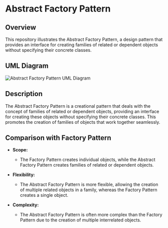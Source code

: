 # Abstract Factory Pattern

## Overview

This repository illustrates the Abstract Factory Pattern, a design pattern that provides an interface for creating families of related or dependent objects without specifying their concrete classes.

## UML Diagram

![Abstract Factory Pattern UML Diagram](https://github.com/ImCoderz/test/blob/main/AbstractFactoryUML.png)

## Description

The Abstract Factory Pattern is a creational pattern that deals with the concept of families of related or dependent objects, providing an interface for creating these objects without specifying their concrete classes. This promotes the creation of families of objects that work together seamlessly.

## Comparison with Factory Pattern

- **Scope:**
  - The Factory Pattern creates individual objects, while the Abstract Factory Pattern creates families of related or dependent objects.
  
- **Flexibility:**
  - The Abstract Factory Pattern is more flexible, allowing the creation of multiple related objects in a family, whereas the Factory Pattern creates a single object.

- **Complexity:**
  - The Abstract Factory Pattern is often more complex than the Factory Pattern due to the creation of multiple interrelated objects.
